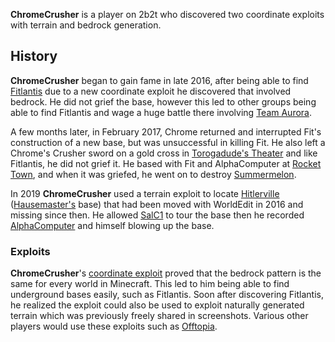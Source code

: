 **ChromeCrusher** is a player on 2b2t who discovered two coordinate exploits with terrain and bedrock generation.

## History
**ChromeCrusher** began to gain fame in late 2016, after being able to find [Fitlantis](https://2b2t.miraheze.org/wiki/Fitlantis) due to a new coordinate exploit he discovered that involved bedrock. He did not grief the base, however this led to other groups being able to find Fitlantis and wage a huge battle there involving [Team Aurora](https://2b2t.miraheze.org/wiki/Team_Aurora).

A few months later, in February 2017, Chrome returned and interrupted Fit's construction of a new base, but was unsuccessful in killing Fit. He also left a Chrome's Crusher sword on a gold cross in [Torogadude's Theater](https://2b2t.miraheze.org/wiki/Toro%27s_Theater) and like Fitlantis, he did not grief it. He based with Fit and AlphaComputer at [Rocket Town](https://2b2t.miraheze.org/wiki/Rocket_Town), and when it was griefed, he went on to destroy [Summermelon](https://2b2t.miraheze.org/wiki/Summermelon).

In 2019 **ChromeCrusher** used a terrain exploit to locate [Hitlerville](https://2b2t.miraheze.org/wiki/Hitlerville) ([Hausemaster's](https://2b2t.miraheze.org/wiki/Hausemaster) base) that had been moved with WorldEdit in 2016 and missing since then. He allowed [SalC1](https://2b2t.miraheze.org/wiki/SalC1) to tour the base then he recorded [AlphaComputer](https://2b2t.miraheze.org/wiki/AlphaComputer) and himself blowing up the base.

### Exploits
**ChromeCrusher**<nowiki/>'s [coordinate exploit](https://2b2t.miraheze.org/wiki/coordinate_exploit) proved that the bedrock pattern is the same for every world in Minecraft. This led to him being able to find underground bases easily, such as Fitlantis. Soon after discovering Fitlantis, he realized the exploit could also be used to exploit naturally generated terrain which was previously freely shared in screenshots. Various other players would use these exploits such as [Offtopia](https://2b2t.miraheze.org/wiki/Offtopia).